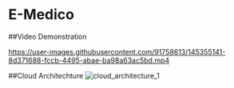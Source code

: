 # E-Medico
##Video Demonstration


https://user-images.githubusercontent.com/91758613/145355141-8d371688-fccb-4495-abae-ba98a63ac5bd.mp4

##Cloud Architechture 
![cloud_architecture_1](https://user-images.githubusercontent.com/91758613/145356239-a9410629-eb55-4d5c-beef-9a91fef6810a.jpg)
